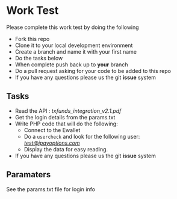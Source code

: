 Work Test
=========

Please complete this work test by doing the following

  - Fork this repo
  - Clone it to your local development environment
  - Create a branch and name it with your first name
  - Do the tasks below
  - When complete push back up to **your** branch
  - Do a pull request asking for your code to be added to this repo
  - If you have any questions please us the git **issue** system


Tasks
---
 - Read the API : *txfunds_integration_v2.1.pdf*
 - Get the login details from the params.txt
 - Write PHP code that will do the following:
 	- Connect to the Ewallet
 	- Do a `usercheck` and look for the following user: *test@ipayoptions.com*
 	- Display the data for easy reading.
 - If you have any questions please us the git **issue** system

Paramaters
----------
See the params.txt file for login info
